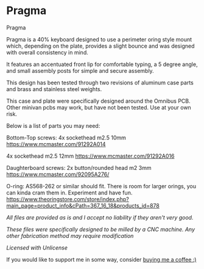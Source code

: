 # Pragma
 Pragma

Pragma is a 40% keyboard designed to use a perimeter oring style mount which, depending on the plate, provides a slight bounce and was designed with overall consistency in mind.

It features an accentuated front lip for comfortable typing, a 5 degree angle, and small assembly posts for simple and secure assembly.

This design has been tested through two revisions of aluminum case parts and brass and stainless steel weights.

This case and plate were specifically designed around the Omnibus PCB. Other minivan pcbs may work, but have not been tested. Use at your own risk.

Below is a list of parts you may need:


Bottom-Top screws:
4x sockethead m2.5 10mm
https://www.mcmaster.com/91292A014

4x sockethead m2.5 12mm
https://www.mcmaster.com/91292A016

Daughterboard screws:
2x button/rounded head m2 3mm
https://www.mcmaster.com/92095A276/

O-ring:
AS568-262 or similar should fit. There is room for larger orings, you can kinda cram them in. Experiment and have fun.
https://www.theoringstore.com/store/index.php?main_page=product_info&cPath=367_16_18&products_id=878



*All files are provided as is and I accept no liability if they aren't very good.*

*These files were specifically designed to be milled by a CNC machine. Any other fabrication method may require modification*

*Licensed with Unlicense*


If you would like to support me in some way, consider [buying me a coffee :)](https://www.buymeacoffee.com/dingusxmcgee)